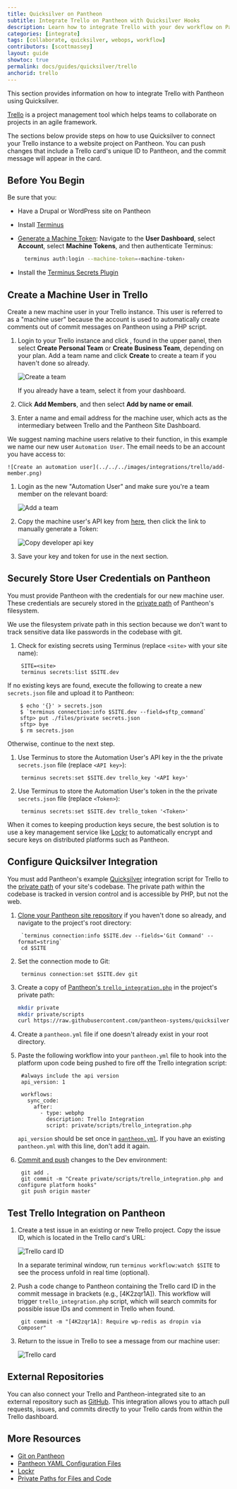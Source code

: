 ```yaml
---
title: Quicksilver on Pantheon
subtitle: Integrate Trello on Pantheon with Quicksilver Hooks
description: Learn how to integrate Trello with your dev workflow on Pantheon.
categories: [integrate]
tags: [collaborate, quicksilver, webops, workflow]
contributors: [scottmassey]
layout: guide
showtoc: true
permalink: docs/guides/quicksilver/trello
anchorid: trello
---
```


This section provides information on how to integrate Trello with Pantheon using Quicksilver.

[Trello](https://trello.com) is a project management tool which helps teams to collaborate on projects in an agile framework.

The sections below provide steps on how to use Quicksilver to connect your Trello instance to a website project on Pantheon. You can push changes that include a Trello card's unique ID to Pantheon, and the commit message will appear in the card.

## Before You Begin

Be sure that you:

- Have a Drupal or WordPress site on Pantheon

- Install [Terminus](/terminus/install#install-terminus)

- [Generate a Machine Token](https://dashboard.pantheon.io/machine-token/create): Navigate to the **User Dashboard**, select **Account**, select **Machine Tokens**, and then authenticate Terminus:

  ```bash
    terminus auth:login --machine-token=‹machine-token›
    ```

- Install the [Terminus Secrets Plugin](https://github.com/pantheon-systems/terminus-secrets-plugin)

## Create a Machine User in Trello

Create a new machine user in your Trello instance. This user is referred to as a "machine user" because the account is used to automatically create comments out of commit messages on Pantheon using a PHP script.

1. Login to your Trello instance and click <i class="fa fa-plus"></i>, found in the upper panel, then select **Create Personal Team** or **Create Business Team**, depending on your plan. Add a team name and click **Create** to create a team if you haven't done so already.

    ![Create a team](../../../images/integrations/trello/new-team.png)

    If you already have a team, select it from your dashboard.

1. Click **Add Members**, and then select **Add by name or email**.

1. Enter a name and email address for the machine user, which acts as the intermediary between Trello and the Pantheon Site Dashboard.

  We suggest naming machine users relative to their function, in this example we name our new user `Automation User`. The email needs to be an account you have access to:

    ![Create an automation user](../../../images/integrations/trello/add-member.png)

1. Login as the new "Automation User" and make sure you're a team member on the relevant board:

    ![Add a team](../../../images/integrations/trello/team-board.png)

1. Copy the machine user's API key from [here](https://trello.com/app-key), then click the link to manually generate a Token:

    ![Copy developer api key](../../../images/integrations/trello/developer-keys.png)

1. Save your key and token for use in the next section.

## Securely Store User Credentials on Pantheon

You must provide Pantheon with the credentials for our new machine user. These credentials are securely stored in the [private path](/guides/secure-development/private-paths#private-path-for-files) of Pantheon's filesystem.

We use the filesystem private path in this section because we don't want to track sensitive data like passwords in the codebase with git.

1. Check for existing secrets using Terminus (replace `<site>` with your site name):

        SITE=<site>
        terminus secrets:list $SITE.dev

  If no existing keys are found, execute the following to create a new `secrets.json` file and upload it to Pantheon:

        $ echo '{}' > secrets.json
        $ `terminus connection:info $SITE.dev --field=sftp_command`
        sftp> put ./files/private secrets.json
        sftp> bye
        $ rm secrets.json

  Otherwise, continue to the next step.

1. Use Terminus to store the Automation User's API key in the the private `secrets.json` file (replace `<API key>`):

        terminus secrets:set $SITE.dev trello_key '<API key>'

1. Use Terminus to store the Automation User's token in the the private `secrets.json` file (replace `<Token>`):

        terminus secrets:set $SITE.dev trello_token '<Token>'

<Alert title="Note" type="info">

When it comes to keeping production keys secure, the best solution is to use a key management service like [Lockr](/guides/lockr) to automatically encrypt and secure keys on distributed platforms such as Pantheon.

</Alert>

## Configure Quicksilver Integration

You must add Pantheon's example [Quicksilver](/guides/quicksilver) integration script for Trello to the [private path](/guides/secure-development/private-paths#private-path-for-code) of your site's codebase. The private path within the codebase is tracked in version control and is accessible by PHP, but not the web.

1. [Clone your Pantheon site repository](/guides/git/git-config#clone-your-site-codebase) if you haven't done so already, and navigate to the project's root directory:

        `terminus connection:info $SITE.dev --fields='Git Command' --format=string`
        cd $SITE

1. Set the connection mode to Git:

        terminus connection:set $SITE.dev git

1. Create a copy of [Pantheon's `trello_integration.php`](https://github.com/pantheon-systems/quicksilver-examples/tree/master/trello_integration) in the project's private path:

    ``` bash
    mkdir private
    mkdir private/scripts
    curl https://raw.githubusercontent.com/pantheon-systems/quicksilver-examples/master/trello_integration/trello_integration.php --output ./private/scripts/trello_integration.php
    ```

1. Create a `pantheon.yml` file if one doesn't already exist in your root directory.

1. Paste the following workflow into your `pantheon.yml` file to hook into the platform upon code being pushed to fire off the Trello integration script:

        #always include the api version
        api_version: 1

        workflows:
          sync_code:
            after:
              - type: webphp
                description: Trello Integration
                script: private/scripts/trello_integration.php

    <Alert title="Note" type="info">

    `api_version` should be set once in [`pantheon.yml`](/pantheon-yml). If you have an existing `pantheon.yml` with this line, don't add it again.

    </Alert>

1. [Commit and push](/guides/git/git-config#push-changes-to-pantheon) changes to the Dev environment:

        git add .
        git commit -m "Create private/scripts/trello_integration.php and configure platform hooks"
        git push origin master


## Test Trello Integration on Pantheon

1. Create a test issue in an existing or new Trello project. Copy the issue ID, which is located in the Trello card's URL:

    ![Trello card ID](../../../images/integrations/trello/card-id.png)

    <Alert title="Note" type="info">

    In a separate teriminal window, run `terminus workflow:watch $SITE` to see the process unfold in real time (optional).

    </Alert>

1. Push a code change to Pantheon containing the Trello card ID in the commit message in brackets (e.g., [4K2zqr1A]). This workflow will trigger `trello_integration.php` script, which will search commits for possible issue IDs and comment in Trello when found.

        git commit -m "[4K2zqr1A]: Require wp-redis as dropin via Composer"

1. Return to the issue in Trello to see a message from our machine user:

    ![Trello card](../../../images/integrations/trello/trello-card.png)

## External Repositories

You can also connect your Trello and Pantheon-integrated site to an external repository such as [GitHub](http://help.trello.com/article/1065-using-the-github-power-up). This integration allows you to attach pull requests, issues, and commits directly to your Trello cards from within the Trello dashboard.

## More Resources

- [Git on Pantheon](/guides/git)
- [Pantheon YAML Configuration Files](/pantheon-yml)
- [Lockr](/guides/lockr)
- [Private Paths for Files and Code](/guides/secure-development/private-paths)
